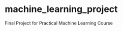 machine_learning_project
========================

Final Project for Practical Machine Learning Course
